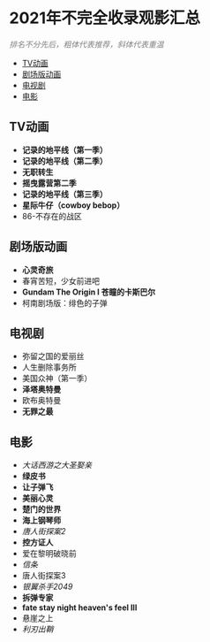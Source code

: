 <h1>2021年不完全收录观影汇总</h1>

<font color=gray>*排名不分先后，粗体代表推荐，斜体代表重温*</font>

- [TV动画](#tv动画)
- [剧场版动画](#剧场版动画)
- [电视剧](#电视剧)
- [电影](#电影)

## TV动画
- **记录的地平线（第一季）**
- **记录的地平线（第二季）**
- **无职转生**
- **摇曳露营第二季**
- **记录的地平线（第三季）**
- **星际牛仔（cowboy bebop）**
- 86-不存在的战区

## 剧场版动画
- **心灵奇旅**
- 春宵苦短，少女前进吧
- **Gundam The Origin I 苍瞳的卡斯巴尔**
- 柯南剧场版：绯色的子弹

## 电视剧
- 弥留之国的爱丽丝
- 人生删除事务所
- 美国众神（第一季）
- **泽塔奥特曼**
- 欧布奥特曼
- **无罪之最**

## 电影
- *大话西游之大圣娶亲*
- **绿皮书**
- **让子弹飞**
- **美丽心灵**
- **楚门的世界**
- **海上钢琴师**
- *唐人街探案2*
- **控方证人**
- 爱在黎明破晓前
- *信条*
- 唐人街探案3
- *银翼杀手2049*
- **拆弹专家**
- **fate stay night heaven's feel III**
- 悬崖之上
- *利刃出鞘*